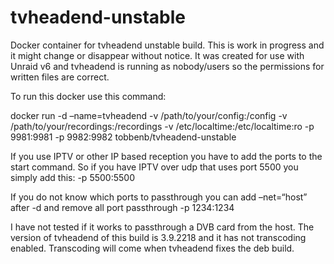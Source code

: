tvheadend-unstable
==================

Docker container for tvheadend unstable build. This is work in progress and it might change or disappear without notice. It was created for use with Unraid v6 and tvheadend is running as nobody/users so the permissions for written files are correct.

To run this docker use this command:

docker run -d –name=tvheadend -v /path/to/your/config:/config -v /path/to/your/recordings:/recordings -v /etc/localtime:/etc/localtime:ro -p 9981:9981 -p 9982:9982 tobbenb/tvheadend-unstable

If you use IPTV or other IP based reception you have to add the ports to the start command. So if you have IPTV over udp that uses port 5500 you simply add this: -p 5500:5500

If you do not know which ports to passthrough you can add –net=“host” after -d and remove all port passthrough -p 1234:1234

I have not tested if it works to passthrough a DVB card from the host. The version of tvheadend of this build is 3.9.2218 and it has not transcoding enabled. Transcoding will come when tvheadend fixes the deb build.
